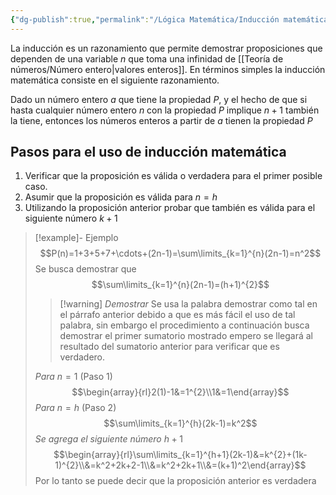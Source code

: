 ```yaml
---
{"dg-publish":true,"permalink":"/Lógica Matemática/Inducción matemática/","dgPassFrontmatter":true}
---
```


La inducción es un razonamiento que permite demostrar proposiciones que dependen de una variable $n$ que toma una infinidad de [[Teoría de números/Número entero\|valores enteros]]. En términos simples la inducción matemática consiste en el siguiente razonamiento.

Dado un número entero $a$ que tiene la propiedad $P$, y el hecho de que si hasta cualquier número entero $n$ con la propiedad $P$ implique $n+1$ también la tiene, entonces los números enteros a partir de $a$ tienen la propiedad $P$

## Pasos para el uso de inducción matemática
1. Verificar que la proposición es válida o verdadera para el primer posible caso.
2. Asumir que la proposición es válida para $n=h$
3. Utilizando la proposición anterior probar que también es válida para el siguiente número $k+1$
>[!example]- Ejemplo
>$$P(n)=1+3+5+7+\cdots+(2n-1)=\sum\limits_{k=1}^{n}(2n-1)=n^2$$
>Se busca demostrar que $$\sum\limits_{k=1}^{n}(2n-1)=(h+1)^{2}$$
> >[!warning] *Demostrar*
>Se usa la palabra demostrar como tal en el párrafo anterior debido a que es más fácil el uso de tal palabra, sin embargo el procedimiento a continuación busca demostrar el primer sumatorio mostrado empero se llegará al resultado del sumatorio anterior para verificar que es verdadero.
>
>*Para* $n=1$ (Paso 1)
>$$\begin{array}{rl}2(1)-1&=1^{2}\\1&=1\end{array}$$
>*Para* $n=h$ (Paso 2) $$\sum\limits_{k=1}^{h}(2k-1)=k^2$$
>*Se agrega el siguiente número* $h+1$ $$\begin{array}{rl}\sum\limits_{k=1}^{h+1}(2k-1)&=k^{2}+(1k-1)^{2}\\&=k^2+2k+2-1\\&=k^2+2k+1\\&=(k+1)^2\end{array}$$
>Por lo tanto se puede decir que la proposición anterior es verdadera

